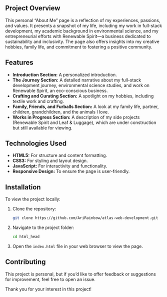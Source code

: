 ## Project Overview
This personal “About Me” page is a reflection of my experiences, passions, and values. It presents a snapshot of my life, including my work in full-stack development, my academic background in environmental science, and my entrepreneurial efforts with Renewable Spirit—a business dedicated to sustainability and inclusivity. The page also offers insights into my creative hobbies, family life, and commitment to fostering a positive community.

## Features
- **Introduction Section:** A personalized introduction.
- **The Journey Section:** A detailed narrative about my full-stack development journey, environmental science studies, and work on Renewable Spirit, an eco-conscious business.
- **Crafting and Curating Section:** A spotlight on my hobbies, including textile work and crafting.
- **Family, Friends, and Furballs Section:** A look at my family life, partner, children, grandchildren, and the animals I love.
- **Works in Progress Section:** A description of my side projects (Renewable Spirit and Leaf & Luggage), which are under construction but still available for viewing.

## Technologies Used
- **HTML5:** For structure and content formatting.
- **CSS3:** For styling and layout design.
- **JavaScript:** For interactivity and functionality.
- **Responsive Design:** To ensure the page is user-friendly.

## Installation
To view the project locally:
1.	Clone the repository:
    ```bash
    git clone https://github.com/AriRainbow/atlas-web-development.git
    ```
2.	Navigate to the project folder:
    ```bash
    cd html_head
    ```
3.	Open the `index.html` file in your web browser to view the page.

## Contributing
This project is personal, but if you’d like to offer feedback or suggestions for improvement, feel free to open an issue.

Thank you for your interest in this project!
